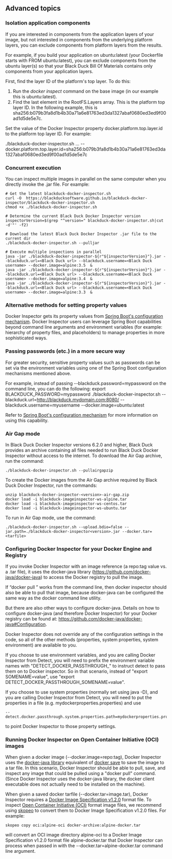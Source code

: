 ## Advanced topics

### Isolation application components

If you are interested in components from the application layers of your image, but not interested in components
from the underlying platform layers, you can exclude components from platform layers from the results.

For example, if you build your application on ubuntu:latest (your Dockerfile starts
with FROM ubuntu:latest), you can exclude components from the ubuntu layer(s) so that
your Black Duck Bill Of Materials contains only components from your application layers.

First, find the layer ID of the platform's top layer. To do this:

1. Run the *docker inspect* command on the base image (in our example this is ubuntu:latest).
1. Find the last element in the RootFS.Layers array. This is the platform top layer ID. In the following example, this is 
sha256:b079b3fa8d1b4b30a71a6e81763ed3da1327abaf0680ed3ed9f00ad1d5de5e7c.

Set the value of the Docker Inspector property docker.platform.top.layer.id to the platform top layer ID.
For example:

./blackduck-docker-inspector.sh ... --docker.platform.top.layer.id=sha256:b079b3fa8d1b4b30a71a6e81763ed3da1327abaf0680ed3ed9f00ad1d5de5e7c

### Concurrent execution

You can inspect multiple images in parallel on the same computer when you directly invoke the .jar file. For example:

    # Get the latest blackduck-docker-inspector.sh
    curl -O  https://blackducksoftware.github.io/blackduck-docker-inspector/blackduck-docker-inspector.sh
    chmod +x ./blackduck-docker-inspector.sh
 
    # Determine the current Black Duck Docker Inspector version
    inspectorVersion=$(grep "^version=" blackduck-docker-inspector.sh|cut -d'"' -f2)
 
    # Download the latest Black Duck Docker Inspector .jar file to the current dir
    ./blackduck-docker-inspector.sh --pulljar
 
    # Execute multiple inspections in parallel
    java -jar ./blackduck-docker-inspector-${r"${inspectorVersion}"}.jar --blackduck.url=<Black Duck url> --blackduck.username=<Black Duck username> --docker.image=alpine:3.5  &
    java -jar ./blackduck-docker-inspector-${r"${inspectorVersion}"}.jar --blackduck.url=<Black Duck url> --blackduck.username=<Black Duck username> --docker.image=alpine:3.4  &
    java -jar ./blackduck-docker-inspector-${r"${inspectorVersion}"}.jar --blackduck.url=<Black Duck url> --blackduck.username=<Black Duck username> --docker.image=alpine:3.3  &

### Alternative methods for setting property values

Docker Inspector gets its property values from
[Spring Boot's configuration mechanism](https://docs.spring.io/spring-boot/docs/current/reference/html/boot-features-external-config.html).
Docker Inspector users can leverage Spring Boot capabilities beyond command line arguments
and environment variables (for example: hierarchy of property files, and placeholders)
to manage properties in more sophisticated ways.

### Passing passwords (etc.) in a more secure way

For greater security, sensitive property values such as passwords can be set via the environment variables
using one of the Spring Boot configuration mechanisms mentioned above.

For example, instead of passing --blackduck.password=mypassword on the command line, you can do the following:
  export BLACKDUCK_PASSWORD=mypassword
  ./blackduck-docker-inspector.sh --blackduck.url=http://blackduck.mydomain.com:8080/ --blackduck.username=myusername --docker.image=ubuntu:latest

Refer to [Spring Boot's configuration mechanism](https://docs.spring.io/spring-boot/docs/current/reference/html/boot-features-external-config.html)
for more information on using this capability.

### Air Gap mode

In Black Duck Docker Inspector versions 6.2.0 and higher, Black Duck provides an archive containing all files needed
to run Black Duck Docker Inspector without access to the internet. To download the Air Gap archive, run the command:

    ./blackduck-docker-inspector.sh --pullairgapzip
    
To create the Docker images from the Air Gap archive required by Black Duck Docker Inspector, run the commands:

    unzip blackduck-docker-inspector-<version>-air-gap.zip
    docker load -i blackduck-imageinspector-ws-alpine.tar
    docker load -i blackduck-imageinspector-ws-centos.tar
    docker load -i blackduck-imageinspector-ws-ubuntu.tar
    
To run in Air Gap mode, use the command:

    ./blackduck-docker-inspector.sh --upload.bdio=false --jar.path=./blackduck-docker-inspector<version>.jar --docker.tar=<tarfile>

### Configuring Docker Inspector for your Docker Engine and Registry

If you invoke Docker Inspector with an image reference (a repo:tag value vs. a .tar file),
it uses the docker-java library (https://github.com/docker-java/docker-java) to access the Docker registry to pull the image.

If “docker pull ” works from the command line, then docker inspector should also be able to pull that image,
because docker-java can be configured the same way as the docker command line utility.

But there are also other ways to configure docker-java. Details on how to configure docker-java
(and therefore Docker Inspector) for your Docker registry can be found at:
https://github.com/docker-java/docker-java#Configuration.

Docker Inspector does not override any of the configuration settings in the code,
so all of the other methods (properties, system properties, system environment) are available to you.

If you choose to use environment variables, and you are calling Docker Inspector from Detect,
you will need to prefix the environment variable names with "DETECT_DOCKER_PASSTHROUGH_" to
instruct detect to pass them on to Docker inspector. So in that scenario,
instead of "export SOMENAME=value", use "export DETECT_DOCKER_PASSTHROUGH_SOMENAME=value".

If you choose to use system properties (normally set using java -D),
and you are calling Docker Inspector from Detect, you will need to put the properties
in a file (e.g. mydockerproperties.properties) and use

    --detect.docker.passthrough.system.properties.path=mydockerproperties.properties

to point Docker Inspector to those property settings.

### Running Docker Inspector on Open Container Initiative (OCI) images

When given a docker image (--docker.image=repo:tag), Docker Inspector uses the
[docker-java library](https://github.com/docker-java/docker-java)
equivalent of [docker save](https://docs.docker.com/engine/reference/commandline/save/)
to save the image to a tar file. In this scenario, Docker Inspector
should be able to pull, save, and inspect any image that could be pulled using a "docker pull" command.
(Since Docker Inspector uses the docker-java library, the docker client executable does not actually need
to be installed on the machine).

When given a saved docker tarfile (--docker.tar=image.tar), Docker Inspector requires a
[Docker Image Specification v1.2.0](https://github.com/moby/moby/blob/master/image/spec/v1.2.md)
format file. To inspect [Open Container Initiative (OCI)](https://www.opencontainers.org/)
format image files, we recommend using [skopeo](https://github.com/containers/skopeo)
to convert them to Docker Image Specification v1.2.0 files. For example:

    skopeo copy oci:alpine-oci docker-archive:alpine-docker.tar
    
will convert an OCI image directory alpine-oci to a Docker Image Specification v1.2.0 format file
alpine-docker.tar that Docker Inspector can process when passed in with the
--docker.tar=alpine-docker.tar command line argument.
